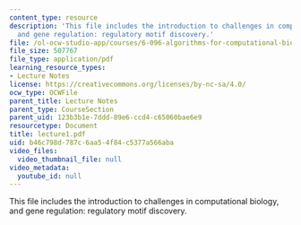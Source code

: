 ```yaml
---
content_type: resource
description: 'This file includes the introduction to challenges in computational biology,
  and gene regulation: regulatory motif discovery.'
file: /ol-ocw-studio-app/courses/6-096-algorithms-for-computational-biology-spring-2005/b46c798d787c6aa54f84c5377a566aba_lecture1.pdf
file_size: 507767
file_type: application/pdf
learning_resource_types:
- Lecture Notes
license: https://creativecommons.org/licenses/by-nc-sa/4.0/
ocw_type: OCWFile
parent_title: Lecture Notes
parent_type: CourseSection
parent_uid: 123b3b1e-7ddd-89e6-ccd4-c65060bae6e9
resourcetype: Document
title: lecture1.pdf
uid: b46c798d-787c-6aa5-4f84-c5377a566aba
video_files:
  video_thumbnail_file: null
video_metadata:
  youtube_id: null
---
```

This file includes the introduction to challenges in computational biology, and gene regulation: regulatory motif discovery.